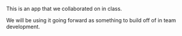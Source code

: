 This is an app that we collaborated on in class.

We will be using it going forward as something to build off of in team development.
